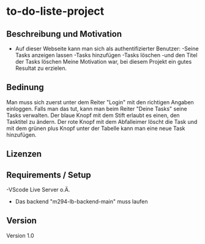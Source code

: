 # to-do-liste-project

## Beschreibung und Motivation
- Auf dieser Webseite kann man sich als authentifizierter Benutzer:
    -Seine Tasks anzeigen lassen
    -Tasks hinzufügen
    -Tasks löschen
    -und den Titel der Tasks löschen
Meine Motivation war, bei diesem Projekt ein gutes Resultat zu erzielen.

## Bedinung
Man muss sich zuerst unter dem Reiter "Login" mit den richtigen Angaben einloggen. Falls man das tut, kann man beim Reiter
"Deine Tasks" seine Tasks verwalten. Der blaue Knopf mit dem Stift erlaubt es einen, den Tasktitel zu ändern. Der rote Knopf mit dem
Abfalleimer löscht die Task und mit dem grünen plus Knopf unter der Tabelle kann man eine neue Task hinzufügen.

## Lizenzen

## Requirements / Setup
-VScode Live Server o.Ä.
- Das backend "m294-lb-backend-main" muss laufen

## Version
Version 1.0